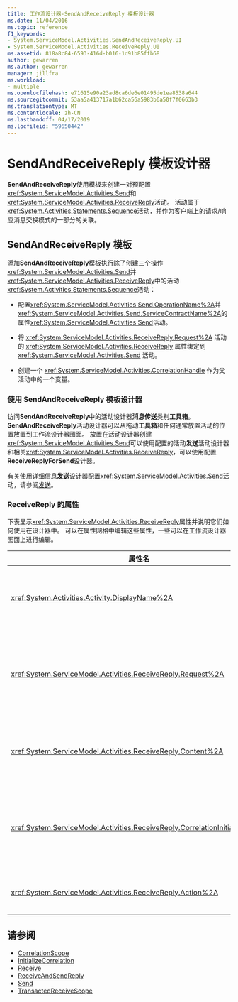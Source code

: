 ```yaml
---
title: 工作流设计器-SendAndReceiveReply 模板设计器
ms.date: 11/04/2016
ms.topic: reference
f1_keywords:
- System.ServiceModel.Activities.SendAndReceiveReply.UI
- System.ServiceModel.Activities.ReceiveReply.UI
ms.assetid: 818a8c84-6593-416d-b016-1d91b85ffb68
author: gewarren
ms.author: gewarren
manager: jillfra
ms.workload:
- multiple
ms.openlocfilehash: e71615e90a23ad8ca6de6e01495de1ea8538a644
ms.sourcegitcommit: 53aa5a413717a1b62ca56a5983b6a50f7f0663b3
ms.translationtype: MT
ms.contentlocale: zh-CN
ms.lasthandoff: 04/17/2019
ms.locfileid: "59650442"
---
```

# <a name="sendandreceivereply-template-designer"></a>SendAndReceiveReply 模板设计器

**SendAndReceiveReply**使用模板来创建一对预配置<xref:System.ServiceModel.Activities.Send>和<xref:System.ServiceModel.Activities.ReceiveReply>活动。 活动属于<xref:System.Activities.Statements.Sequence>活动，并作为客户端上的请求/响应消息交换模式的一部分的关联。

## <a name="the-sendandreceivereply-template"></a>SendAndReceiveReply 模板

添加**SendAndReceiveReply**模板执行除了创建三个操作<xref:System.ServiceModel.Activities.Send>并<xref:System.ServiceModel.Activities.ReceiveReply>中的活动<xref:System.Activities.Statements.Sequence>活动：

- 配置<xref:System.ServiceModel.Activities.Send.OperationName%2A>并<xref:System.ServiceModel.Activities.Send.ServiceContractName%2A>的属性<xref:System.ServiceModel.Activities.Send>活动。

- 将 <xref:System.ServiceModel.Activities.ReceiveReply.Request%2A> 活动的 <xref:System.ServiceModel.Activities.ReceiveReply> 属性绑定到 <xref:System.ServiceModel.Activities.Send> 活动。

- 创建一个 <xref:System.ServiceModel.Activities.CorrelationHandle> 作为父活动中的一个变量。

### <a name="use-the-sendandreceivereply-template-designer"></a>使用 SendAndReceiveReply 模板设计器

访问**SendAndReceiveReply**中的活动设计器**消息传送**类别**工具箱**。 **SendAndReceiveReply**活动设计器可以从拖动**工具箱**和任何通常放置活动的位置放置到工作流设计器图面。 放置在活动设计器创建<xref:System.ServiceModel.Activities.Send>可以使用配置的活动**发送**活动设计器和相关<xref:System.ServiceModel.Activities.ReceiveReply>，可以使用配置**ReceiveReplyForSend**设计器。

有关使用详细信息**发送**设计器配置<xref:System.ServiceModel.Activities.Send>活动，请参阅[发送](../workflow-designer/send-activity-designer.md)。

### <a name="properties-of-receivereply"></a>ReceiveReply 的属性

下表显示<xref:System.ServiceModel.Activities.ReceiveReply>属性并说明它们如何使用在设计器中。 可以在属性网格中编辑这些属性，一些可以在工作流设计器图面上进行编辑。

| 属性名 | 必需 | 用法 |
|-|----------|-|
| <xref:System.Activities.Activity.DisplayName%2A> | False | <xref:System.ServiceModel.Activities.ReceiveReply> 活动的可选友好名称。 默认值为 ReceiveReplyForSend。<br /><br /> 虽然对友好使用非默认值<xref:System.Activities.Activity.DisplayName%2A>并不严格要求，最好是使用此类值。 |
| <xref:System.ServiceModel.Activities.ReceiveReply.Request%2A> | True | 对与此 <xref:System.ServiceModel.Activities.Send> 活动配对的 <xref:System.ServiceModel.Activities.ReceiveReply> 活动的引用。 此属性不能**null**。 在客户端上将 <xref:System.ServiceModel.Activities.Send> 和 <xref:System.ServiceModel.Activities.ReceiveReply> 活动配合使用，可对请求/响应消息模式建模。 此属性指定配对的 <xref:System.ServiceModel.Activities.Send> 活动。 在设计器中，您不能编辑此属性，因为它自动绑定到<xref:System.ServiceModel.Activities.Send>活动从其创建<xref:System.ServiceModel.Activities.ReceiveReply>活动。 |
| <xref:System.ServiceModel.Activities.ReceiveReply.Content%2A> | False | 指定要接收的消息或参数内容。 它可为 <xref:System.ServiceModel.Activities.ReceiveMessageContent> 活动或 <xref:System.ServiceModel.Activities.ReceiveParametersContent> 活动。 编辑此属性的旁边单击省略号按钮**内容**在属性网格中，或单击字段**定义**按钮旁边**内容**上的标签**接收**活动设计器图面。 两者都显示**内容定义**对话框。 有关如何使用此框的详细信息，请参阅[内容定义对话框](../workflow-designer/content-definition-dialog-box.md)。 |
| <xref:System.ServiceModel.Activities.ReceiveReply.CorrelationInitializers%2A> | False | 指定在工作流中对配置此 <xref:System.ServiceModel.Activities.CorrelationInitializer> 活动的多个 <xref:System.ServiceModel.Activities.CorrelationHandle> 对象进行初始化的 <xref:System.ServiceModel.Activities.Receive> 对象的集合。 单击省略号按钮旁边<xref:System.ServiceModel.Activities.Receive.CorrelationInitializers%2A>属性在属性网格中，打开**添加相关初始值设定项**对话框。 有关使用此框的详细信息，请参阅[添加相关初始值设定项对话框](../workflow-designer/add-correlationinitializers-dialog-box.md)。 |
| <xref:System.ServiceModel.Activities.ReceiveReply.Action%2A> | False | 指定消息的操作标头。 如果未显式设置，其默认值为：<br /><br /> <strong>https://tempuri.org/{service 协定命名空间} / {服务协定名称} / {操作名称}。</strong> |

## <a name="see-also"></a>请参阅

- [CorrelationScope](../workflow-designer/correlationscope-activity-designer.md)
- [InitializeCorrelation](../workflow-designer/initializecorrelation-activity-designer.md)
- [Receive](../workflow-designer/receive-activity-designer.md)
- [ReceiveAndSendReply](../workflow-designer/receiveandsendreply-template-designer.md)
- [Send](../workflow-designer/send-activity-designer.md)
- [TransactedReceiveScope](../workflow-designer/transactedreceivescope-activity-designer.md)